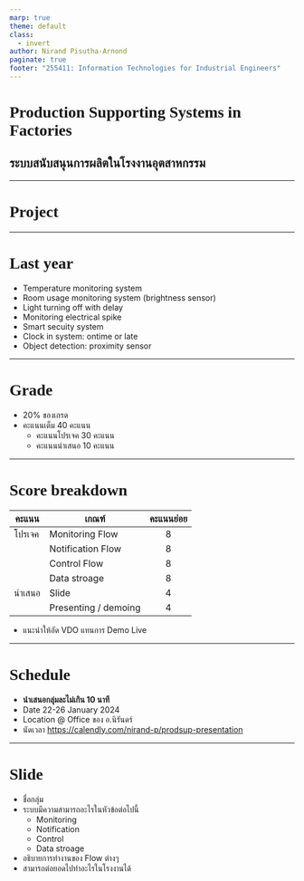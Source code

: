 ```yaml
---
marp: true
theme: default
class:
  - invert
author: Nirand Pisutha-Arnond
paginate: true
footer: "255411: Information Technologies for Industrial Engineers"
---
```


<style>
@import url('https://fonts.googleapis.com/css2?family=Prompt:ital,wght@0,100;0,300;0,400;0,700;1,100;1,300;1,400;1,700&display=swap');

    :root {
    font-family: Prompt;
    --hl-color: #D57E7E;
}
h1 {
  font-family: Prompt
}
</style>

# Production Supporting Systems in Factories

## ระบบสนับสนุนการผลิตในโรงงานอุตสาหกรรม

---

# Project

---

# Last year

- Temperature monitoring system
- Room usage monitoring system (brightness sensor)
- Light turning off with delay
- Monitoring electrical spike
- Smart secuity system
- Clock in system: ontime or late
- Object detection: proximity sensor

---

# Grade

- 20% ของเกรด
- คะแนนเต็ม 40 คะแนน
  - คะแนนโปรเจค 30 คะแนน
  - คะแนนนำเสนอ 10 คะแนน

---

# Score breakdown

| คะแนน  | เกณฑ์                | คะแนนย่อย |
| ------ | -------------------- | :-------: |
| โปรเจค | Monitoring Flow      |     8     |
|        | Notification Flow    |     8     |
|        | Control Flow         |     8     |
|        | Data stroage         |     8     |
| นำเสนอ | Slide                |     4     |
|        | Presenting / demoing |     4     |

- แนะนำให้อัด VDO แทนการ Demo Live

---

# Schedule

- **นำเสนอกลุ่มละไม่เกิน 10 นาที**
- Date 22-26 January 2024
- Location @ Office ของ อ.นิรันดร์
- นัดเวลา https://calendly.com/nirand-p/prodsup-presentation

---

# Slide

- ชื่อกลุ่ม
- ระบบมีความสามารถอะไรในหัวข้อต่อไปนี้
  - Monitoring
  - Notification
  - Control
  - Data stroage
- อธิบายการทำงานของ Flow ต่างๆ
- สามารถต่อยอดไปทำอะไรในโรงงานได้
